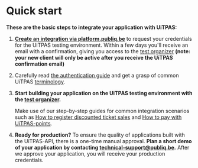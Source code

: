 # Quick start

**These are the basic steps to integrate your application with UiTPAS:**

1. **[Create an integration via platform.publiq.be](https://platform.publiq.be)** to request your credentials for the UiTPAS testing environment. Within a few days you'll receive an email with a confirmation, giving you access to the [test organizer](./test-dataset.md) **(note: your new client will only be active after you receive the UiTPAS confirmation email)**

2. Carefully read [the authentication guide](./authentication.md) and get a grasp of common UiTPAS [terminology](./terminology.md).

3. **Start building your application on the UiTPAS testing environment with the [test organizer](./test-dataset.md).**

   Make use of our step-by-step guides for common integration scenarios
   such as [How to register discounted ticket sales](./registering-ticket-sales.md) and [How to pay with UiTPAS-points](./pay-with-UiTPAS-points.md).

4. **Ready for production?**  To ensure the quality of applications built with the UiTPAS-API, there is a one-time manual approval. **Plan a short demo of your application by contacting technical-support@publiq.be.** After we approve your application, you will receive your production credentials.
